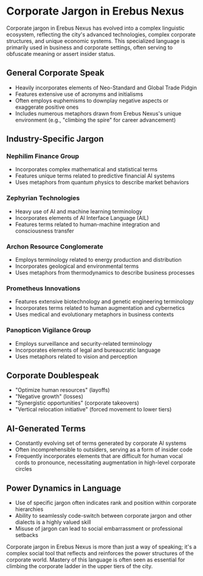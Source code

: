 # Corporate Jargon in Erebus Nexus

Corporate jargon in Erebus Nexus has evolved into a complex linguistic ecosystem, reflecting the city's advanced technologies, complex corporate structures, and unique economic systems. This specialized language is primarily used in business and corporate settings, often serving to obfuscate meaning or assert insider status.

## General Corporate Speak

- Heavily incorporates elements of Neo-Standard and Global Trade Pidgin
- Features extensive use of acronyms and initialisms
- Often employs euphemisms to downplay negative aspects or exaggerate positive ones
- Includes numerous metaphors drawn from Erebus Nexus's unique environment (e.g., "climbing the spire" for career advancement)

## Industry-Specific Jargon

### Nephilim Finance Group

- Incorporates complex mathematical and statistical terms
- Features unique terms related to predictive financial AI systems
- Uses metaphors from quantum physics to describe market behaviors

### Zephyrian Technologies

- Heavy use of AI and machine learning terminology
- Incorporates elements of AI Interface Language (AIL)
- Features terms related to human-machine integration and consciousness transfer

### Archon Resource Conglomerate

- Employs terminology related to energy production and distribution
- Incorporates geological and environmental terms
- Uses metaphors from thermodynamics to describe business processes

### Prometheus Innovations

- Features extensive biotechnology and genetic engineering terminology
- Incorporates terms related to human augmentation and cybernetics
- Uses medical and evolutionary metaphors in business contexts

### Panopticon Vigilance Group

- Employs surveillance and security-related terminology
- Incorporates elements of legal and bureaucratic language
- Uses metaphors related to vision and perception

## Corporate Doublespeak

- "Optimize human resources" (layoffs)
- "Negative growth" (losses)
- "Synergistic opportunities" (corporate takeovers)
- "Vertical relocation initiative" (forced movement to lower tiers)

## AI-Generated Terms

- Constantly evolving set of terms generated by corporate AI systems
- Often incomprehensible to outsiders, serving as a form of insider code
- Frequently incorporates elements that are difficult for human vocal cords to pronounce, necessitating augmentation in high-level corporate circles

## Power Dynamics in Language

- Use of specific jargon often indicates rank and position within corporate hierarchies
- Ability to seamlessly code-switch between corporate jargon and other dialects is a highly valued skill
- Misuse of jargon can lead to social embarrassment or professional setbacks

Corporate jargon in Erebus Nexus is more than just a way of speaking; it's a complex social tool that reflects and reinforces the power structures of the corporate world. Mastery of this language is often seen as essential for climbing the corporate ladder in the upper tiers of the city.
